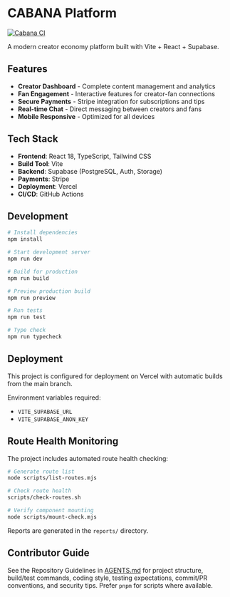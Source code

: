 # CABANA Platform

[![Cabana CI](https://github.com/tdiorio2323/fansworld/actions/workflows/cabana-ci.yml/badge.svg?branch=main)](https://github.com/tdiorio2323/fansworld/actions/workflows/cabana-ci.yml)

A modern creator economy platform built with Vite + React + Supabase.

## Features

- **Creator Dashboard** - Complete content management and analytics
- **Fan Engagement** - Interactive features for creator-fan connections
- **Secure Payments** - Stripe integration for subscriptions and tips
- **Real-time Chat** - Direct messaging between creators and fans
- **Mobile Responsive** - Optimized for all devices

## Tech Stack

- **Frontend**: React 18, TypeScript, Tailwind CSS
- **Build Tool**: Vite
- **Backend**: Supabase (PostgreSQL, Auth, Storage)
- **Payments**: Stripe
- **Deployment**: Vercel
- **CI/CD**: GitHub Actions

## Development

```bash
# Install dependencies
npm install

# Start development server
npm run dev

# Build for production
npm run build

# Preview production build
npm run preview

# Run tests
npm run test

# Type check
npm run typecheck
```

## Deployment

This project is configured for deployment on Vercel with automatic builds from the main branch.

Environment variables required:

- `VITE_SUPABASE_URL`
- `VITE_SUPABASE_ANON_KEY`

## Route Health Monitoring

The project includes automated route health checking:

```bash
# Generate route list
node scripts/list-routes.mjs

# Check route health
scripts/check-routes.sh

# Verify component mounting
node scripts/mount-check.mjs
```

Reports are generated in the `reports/` directory.

## Contributor Guide

See the Repository Guidelines in [AGENTS.md](./AGENTS.md) for project structure, build/test commands, coding style, testing expectations, commit/PR conventions, and security tips. Prefer `pnpm` for scripts where available.
